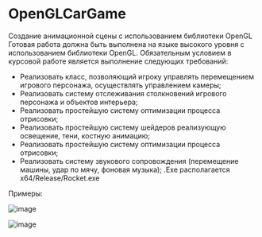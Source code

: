 # OpenGLCarGame
Создание анимационной сцены с использованием библиотеки OpenGL
Готовая работа должна быть выполнена на языке высокого уровня с использованием библиотеки OpenGL.
Обязательным условием в курсовой работе является выполнение следующих требований:
- Реализовать класс, позволяющий игроку управлять перемещением игрового персонажа, осуществлять управлением камеры;
- Реализовать систему отслеживания столкновений игрового персонажа и объектов интерьера;
- Реализовать простейшую систему оптимизации процесса отрисовки;
- Реализовать простейшую систему шейдеров реализующую освещение, тени, костную анимацию;
- Реализовать простейшую систему оптимизации процесса отрисовки;
- Реализовать систему звукового сопровождения (перемещение машины, удар по мячу, фоновая музыка);
.Exe располагается  x64/Release/Rocket.exe

Примеры:

![image](https://user-images.githubusercontent.com/58989414/129885260-7c178584-5515-4713-8955-5ff38bfbf604.png)

![image](https://user-images.githubusercontent.com/58989414/129885518-ea67adaa-f442-43e7-ac55-dd131f224b73.png)

